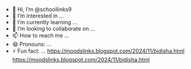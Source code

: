 - 👋 Hi, I’m @schoollinks9
- 👀 I’m interested in ...
- 🌱 I’m currently learning ...
- 💞️ I’m looking to collaborate on ...
- 📫 How to reach me ...
- 😄 Pronouns: ...
- ⚡ Fun fact: ...
https://moodslinks.blogspot.com/2024/11/bidisha.html https://moodslinks.blogspot.com/2024/11/bidisha.html
<!---
https://github.com/moodslinks

schoollinks9/schoollinks9 is a ✨ special ✨ repository because its `README.md` (this file) appears on your GitHub profile.
You can click the Preview link to take a look at your changes.
--->
